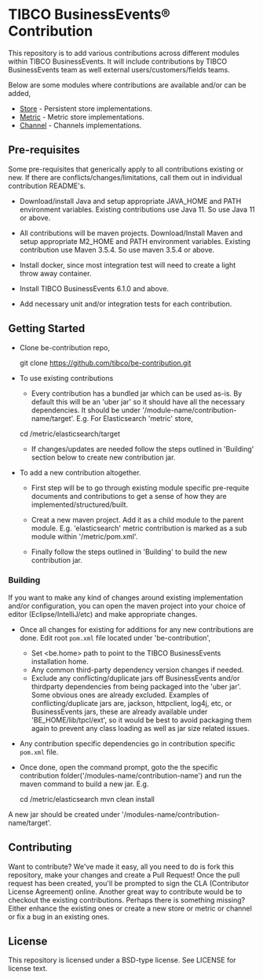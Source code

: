 # TIBCO BusinessEvents® Contribution

This repository is to add various contributions across different modules within TIBCO BusinessEvents. It will include contributions by TIBCO BusinessEvents team as well external users/customers/fields teams.

Below are some modules where contributions are available and/or can be added,

* [Store](https://github.com/tibco/be-contribution/tree/main/store) - Persistent store implementations.
* [Metric](https://github.com/tibco/be-contribution/tree/main/metric) - Metric store implementations.
* [Channel](https://github.com/tibco/be-contribution/tree/main/channel) - Channels implementations.

 ## Pre-requisites

 Some pre-requisites that generically apply to all contributions existing or new. If there are conflicts/changes/limitations, call them out in individual contribution README's.

 * Download/install Java and setup appropriate JAVA_HOME and PATH environment variables. Existing contributions use Java 11. So use Java 11 or above.

 * All contributions will be maven projects. Download/Install Maven and setup appropriate M2_HOME and PATH environment variables. Existing contribution use Maven 3.5.4. So use maven 3.5.4 or above.

 * Install docker, since most integration test will need to create a light throw away container.

 * Install TIBCO BusinessEvents 6.1.0 and above.

 * Add necessary unit and/or integration tests for each contribution.

 ## Getting Started

 * Clone be-contribution repo,

	 git clone https://github.com/tibco/be-contribution.git

 * To use existing contributions

   - Every contribution has a bundled jar which can be used as-is. By default this will be an 'uber jar' so it should have all the necessary dependencies. It should be under '/module-name/contribution-name/target'. E.g. For Elasticsearch 'metric' store,
  
    cd /metric/elasticsearch/target

    - If changes/updates are needed follow the steps outlined in 'Building' section below to create new contribution jar.

 * To add a new contribution altogether. 
 
   - First step will be to go through existing module specific pre-requite documents and contributions to get a sense of how they are implemented/structured/built.

   - Creat a new maven project. Add it as a child module to the parent module. E.g. 'elasticsearch' metric contribution is marked as a sub module within '/metric/pom.xml'.

   - Finally follow the steps outlined in 'Building' to build the new contribution jar.
   

  ### Building

  If you want to make any kind of changes around existing implementation and/or configuration, you can open the maven project into your choice of editor (Eclipse/IntelliJ/etc) and make appropriate changes.

  * Once all changes for existing for additions for any new contributions are done. Edit root `pom.xml` file located under 'be-contribution',
  	- Set <be.home> path to point to the TIBCO BusinessEvents installation home.
    - Any common third-party dependency version changes if needed.
    - Exclude any conflicting/duplicate jars off BusinessEvents and/or thirdparty dependencies from being packaged into the 'uber jar'. Some obvious ones are already excluded. Examples of conflicting/duplicate jars are, jackson, httpclient, log4j, etc, or BusinessEvents jars, these are already available under 'BE_HOME/lib/tpcl/ext', so it would be best to avoid packaging them again to prevent any class loading as well as jar size related issues.

  * Any contribution specific dependencies go in contribution specific `pom.xml` file.

  * Once done, open the command prompt, goto the the specific contribution folder('/modules-name/contribution-name') and run the maven command to build a new jar. E.g. 

    cd /metric/elasticsearch
	  mvn clean install

  A new jar should be created under '/modules-name/contribution-name/target'.


## Contributing

 Want to contribute? We've made it easy, all you need to do is fork this repository, make your changes and create a Pull Request! Once the pull request has been created, you'll be prompted to sign the CLA (Contributor License Agreement) online.
 Another great way to contribute would be to checkout the existing contributions. Perhaps there is something missing? Either enhance the existing ones or create a new store or metric or channel or fix a bug in an existing ones.


## License

This repository is licensed under a BSD-type license. See LICENSE for license text.
